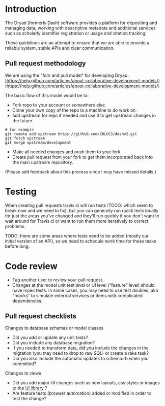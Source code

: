 # Introduction

The Dryad (formerly Dash) software provides a platform for depositing and managing data, working with descriptive metadata and additional services such as scholarly identifier registration or usage and citation tracking.

These guidelines are an attempt to ensure that we are able to provide a reliable system, stable APIs and clear communication.


## Pull request methodology
We are using the "fork and pull model" for developing Dryad. [https://help.github.com/articles/about-collaborative-development-models/](https://help.github.com/articles/about-collaborative-development-models/) 

The basic flow of this model would be to:

  - Fork repo to your account or somewhere else.
  - Clone your own copy of the repo to a machine to do work on.
  - add upstream for repo if needed and use it to get upstream changes in the future.

```
# for example
git remote add upstream https://github.com/CDLUC3/dashv2.git
git fetch upstream
git merge upstream/development
```
  
  - Make all needed changes and push them to your fork.
  - Create pull request from your fork to get them incorporated back into the main upstream repository.

(Please add feedback about this process since I may have missed details.)

# Testing
When creating pull requests travis.ci will run tests (TODO: which seem to break now and we need to fix), but you can generally run quick tests locally for just the areas you've changed and they'll run quickly if you don't want to wait around for Travis.ci or want to run them more iteratively to correct problems.

TODO: there are some areas where tests need to be added (mostly our initial version of an API), so we need to schedule work time for these tasks before long.

# Code review
- Tag another user to review your pull request.
- Changes at the model unit test level or UI level ("feature" level) should have rspec tests.  In some cases, you may need to use test doubles, aka "mocks" to simulate external services or items with complicated dependencies.

## Pull request checklists

Changes to database schemas or model classes

- Did you add or update any unit tests?
- Did you include any database migration?
- If you needed to transform data, did you include the changes in the migration (you may need to drop to raw SQL) or create a rake task?
- Did you also include the automatic updates to schema.rb when you committed?

Changes to views

- Did you add major UI changes such as new layouts, css styles or images to the [UI library](https://github.com/CDLUC3/stash/tree/development/stash_engine/ui-library) ?
- Are feature tests (browser automation) added or modified in order to test the change?




  

